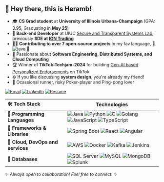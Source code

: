 ## 👋 Hey there, this is Heramb!  
<!--<pre "font-size: px;">🎓 <b>CS Grad student</b> at <b>University of Illinois Urbana-Champaign</b> (GPA: 3.95, Graduating in <b>May 25</b>)  
💼 <b>Back-end Developer</b> at UIUC Secure and Transparent Systems Lab, previously <b>SDE at ION Trading</b>
👨‍💻 <b>Contributing to over 7 open-source projects</b> in my fav language, <b>Java</b>
🌱 Passionate about <b>Software Engineering, Distributed Systems, and Cloud Computing</b>  
🏆 Winner of <b>TikTok-Techjam-2024</b> for building Gen-AI based Personalized Endorsements on TikTok
⚙️ If you like discussing <b>system design</b>, you're already my friend!
🏃 Ocassional runner, risky Poker-player and Ping-pong lover
</pre> -->
- 🎓 <b>CS Grad student</b> at <b>University of Illinois Urbana-Champaign</b> (GPA: 3.95, Graduating in <b>May 25</b>)  
- 💼 <b>Back-end Developer</b> at UIUC [Secure and Transparent Systems Lab](https://sts.cs.illinois.edu/), previously <b>SDE at [ION Trading](https://iongroup.com/)</b>
- 👨‍💻 <b>Contributing to over 7 open-source projects</b> in my fav language, 🌠 ![java](https://img.shields.io/badge/Java-%23ED8B00.svg?style=flat&logo=java&logoColor=white) 🌠
- 🌱 Passionate about <b>Software Engineering, Distributed Systems, and Cloud Computing</b>  
- 🏆 Winner of <b>TikTok-Techjam-2024</b> for building [Gen-AI based Personalized Endorsements](https://devpost.com/software/adopting-genai-for-personalized-endorsements) on TikTok
- ⚙️ If you like discussing <b>system design</b>, you're already my friend!
- 🏃 Ocassional runner, risky Poker-player and Ping-pong lover
  
[![Email](https://img.shields.io/badge/Email-%23D14836.svg?style=flat&logo=Gmail&logoColor=white)](mailto:hujoshi2@illinois.edu)  [![LinkedIn](https://img.shields.io/badge/LinkedIn-%230A66C2.svg?style=flat&logo=LinkedIn&logoColor=white)](https://linkedin.com/in/heramb-joshi-u2)  [![Resume](https://img.shields.io/badge/Resume-%2347A248.svg?style=flat&logo=resume&logoColor=white)](https://drive.google.com/file/d/1LOC4gp6JJ92WQYt-AaGEDUOeCQjW9Z7k/view?usp=drive_link)  <!-- [![Portfolio](https://img.shields.io/badge/Portfolio-%2312100E.svg?style=flat&logo=github&logoColor=white)](https://yourportfolio.com) -->

| 🛠 Tech Stack | Technologies |
|:----------------------------|-------------------------------------------------------------------------------------------------------------------------------------------------------------------------------------------------------------------------------------------|
| 🔹 **Programming Languages** | ![Java](https://img.shields.io/badge/Java-%23ED8B00.svg?style=flat&logo=java&logoColor=white) ![Python](https://img.shields.io/badge/Python-%233776AB.svg?style=flat&logo=python&logoColor=white) ![C](https://img.shields.io/badge/C-%2300599C.svg?style=flat&logo=c&logoColor=white) ![Golang](https://img.shields.io/badge/Golang-%23007ACC.svg?style=flat&logo=golang&logoColor=white) ![JavaScript](https://img.shields.io/badge/JavaScript-%23F7DF1E.svg?style=flat&logo=javascript&logoColor=black) ![TypeScript](https://img.shields.io/badge/TypeScript-%23007ACC.svg?style=flat&logo=typescript&logoColor=white) |
| 🔹 **Frameworks & Libraries** | ![Spring Boot](https://img.shields.io/badge/SpringBoot-%236DB33F.svg?style=flat&logo=spring&logoColor=white) ![React](https://img.shields.io/badge/React-%2361DAFB.svg?style=flat&logo=react&logoColor=black) ![Angular](https://img.shields.io/badge/Angular-%23DD0031.svg?style=flat&logo=angular&logoColor=white) |
| 🔹 **Cloud, DevOps and services**        | ![AWS](https://img.shields.io/badge/AWS-%23232F3E.svg?style=flat&logo=amazon-aws&logoColor=white) ![Docker](https://img.shields.io/badge/Docker-%230db7ed.svg?style=flat&logo=docker&logoColor=white) ![Kafka](https://img.shields.io/badge/Kafka-%230db7ed.svg?style=flat&logo=kafka&logoColor=white) ![Jenkins](https://img.shields.io/badge/Jenkins-%23D24939.svg?style=flat&logo=jenkins&logoColor=white) |
| 🔹 **Databases**            | ![SQL Server](https://img.shields.io/badge/SQL%20Server-%23CC2927.svg?style=flat&logo=microsoft-sql-server&logoColor=white) ![MySQL](https://img.shields.io/badge/MySQL-%2300f.svg?style=flat&logo=mysql&logoColor=white) ![MongoDB](https://img.shields.io/badge/MongoDB-%2347A248.svg?style=flat&logo=mongodb&logoColor=white) ![Splunk](https://img.shields.io/badge/Splunk-%2347A248.svg?style=flat&logo=splunk&logoColor=white) |

✨ _Always open to collaboration! Feel free to connect._ ✨  
